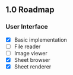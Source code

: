 ## 1.0 Roadmap

### User Interface
- [x] Basic implementation
- [ ] File reader
- [ ] Image viewer
- [x] Sheet browser
- [x] Sheet renderer
